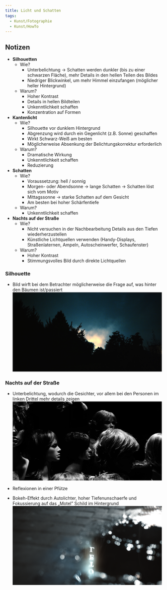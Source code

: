 ```yaml
---
title: Licht und Schatten
tags:
  - Kunst/Fotographie
  - Kunst/HowTo
---
```


## Notizen

- **Silhouetten**
	- Wie?
		- Unterbelichtung → Schatten werden dunkler (bis zu einer schwarzen Fläche), mehr Details in den hellen Teilen des Bildes
		- Niedriger Blickwinkel, um mehr Himmel einzufangen (möglicher heller Hintergrund)
	- Warum?
		- Hoher Kontrast
		- Details in hellen Bildteilen
		- Unkenntlichkeit schaffen
		- Konzentration auf Formen
- **Kantenlicht**
	- Wie?
		- Silhouette vor dunklem Hintergrund
		- Abgrenzung wird durch ein Gegenlicht (z.B. Sonne) geschaffen
		- Wirkt Schwarz-Weiß am besten
		- Möglicherweise Absenkung der Belichtungskorrektur erforderlich
	- Warum?
		- Dramatische Wirkung
		- Unkenntlichkeit schaffen
		- Reduzierung
- **Schatten**
	- Wie?
		- Voraussetzung: hell / sonnig
		- Morgen- oder Abendsonne → lange Schatten → Schatten löst sich vom Motiv
		- Mittagssonne → starke Schatten auf dem Gesicht
		- Am besten bei hoher Schärfentiefe
	- Warum?
		- Unkenntlichkeit schaffen
- **Nachts auf der Straße**
	- Wie?
		- Nicht versuchen in der Nachbearbeitung Details aus den Tiefen wiederherzustellen
		- Künstliche Lichtquellen verwenden (Handy-Displays, Straßenlaternen, Ampeln, Autoscheinwerfer, Schaufenster)
	- Warum?
		- Hoher Kontrast
		- Stimmungsvolles Bild durch direkte Lichtquellen

### Silhouette

- Bild wirft bei dem Betrachter möglicherweise die Frage auf, was hinter den Bäumen ist/passiert
[![](./2024-02-05_google-photo_153853_8.jpg)](https://photos.google.com/share/AF1QipN0n9Kz9Cew6zH1yS065O_g4ooJ1rlWNxGhm9T-geTU7I55_8CyjcWxhDxKiwrwEg/photo/AF1QipNqDkqJFbyZcp9mW_bawXOhKl_ZXkNKV9oxr6B0?key=ampJU043ZGJmMkItalFtd29FUF9UTktpTnU3S1RR)

### Nachts auf der Straße

- Unterbelichtung, wodurch die Gesichter, vor allem bei den Personen im linken Drittel mehr details zeigen
[![](./2024-02-05_google-photo_153853_9.jpg)](https://photos.google.com/share/AF1QipN0n9Kz9Cew6zH1yS065O_g4ooJ1rlWNxGhm9T-geTU7I55_8CyjcWxhDxKiwrwEg/photo/AF1QipNqDkqJFbyZcp9mW_bawXOhKl_ZXkNKV9oxr6B0?key=ampJU043ZGJmMkItalFtd29FUF9UTktpTnU3S1RR)

- Reflexionen in einer Pfütze
- Bokeh-Effekt durch Autolichter, hoher Tiefenunschaerfe und Fokussierung auf das „Motel” Schild im Hintergrund
[![](./2024-02-05_google-photo_225417_7.jpg)](https://photos.google.com/share/AF1QipN0n9Kz9Cew6zH1yS065O_g4ooJ1rlWNxGhm9T-geTU7I55_8CyjcWxhDxKiwrwEg/photo/AF1QipO5BA0g93iI4s0vEPh1NkOjC2_XlcE2y5VfmeNH?key=ampJU043ZGJmMkItalFtd29FUF9UTktpTnU3S1RR)